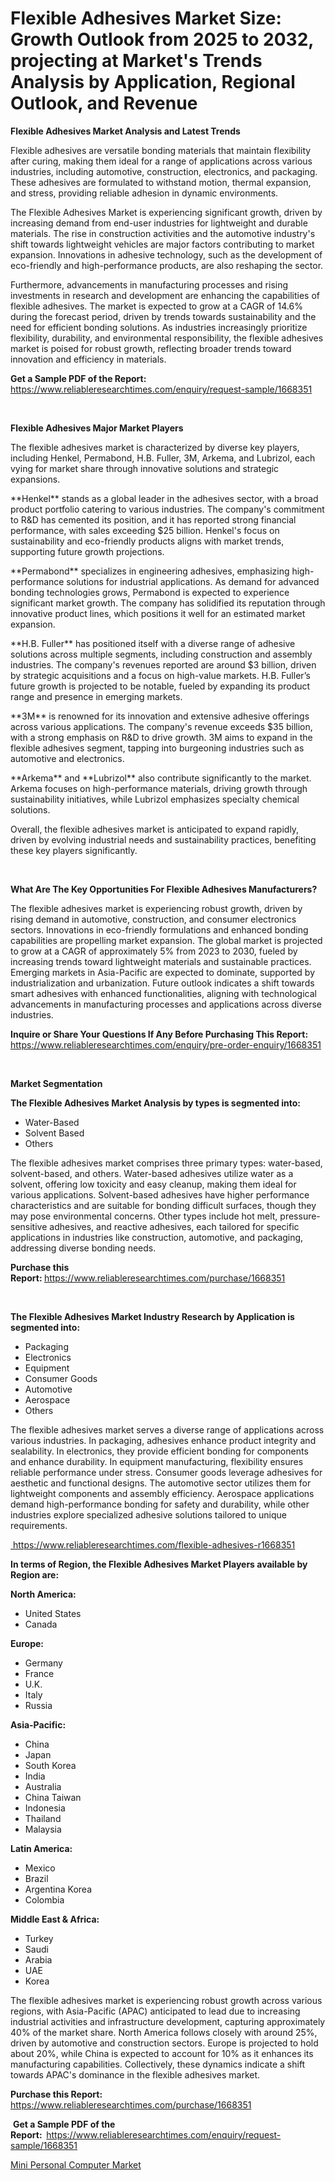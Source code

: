 <p><h1>Flexible Adhesives Market Size: Growth Outlook from 2025 to 2032, projecting at Market's Trends Analysis by Application, Regional Outlook, and Revenue</h1></p><p><strong>Flexible Adhesives Market Analysis and Latest Trends</strong></p>
<p><p>Flexible adhesives are versatile bonding materials that maintain flexibility after curing, making them ideal for a range of applications across various industries, including automotive, construction, electronics, and packaging. These adhesives are formulated to withstand motion, thermal expansion, and stress, providing reliable adhesion in dynamic environments.</p><p>The Flexible Adhesives Market is experiencing significant growth, driven by increasing demand from end-user industries for lightweight and durable materials. The rise in construction activities and the automotive industry's shift towards lightweight vehicles are major factors contributing to market expansion. Innovations in adhesive technology, such as the development of eco-friendly and high-performance products, are also reshaping the sector. </p><p>Furthermore, advancements in manufacturing processes and rising investments in research and development are enhancing the capabilities of flexible adhesives. The market is expected to grow at a CAGR of 14.6% during the forecast period, driven by trends towards sustainability and the need for efficient bonding solutions. As industries increasingly prioritize flexibility, durability, and environmental responsibility, the flexible adhesives market is poised for robust growth, reflecting broader trends toward innovation and efficiency in materials.</p></p>
<p><strong>Get a Sample PDF of the Report:&nbsp;</strong> <a href="https://www.reliableresearchtimes.com/enquiry/request-sample/1668351?utm_campaign=2006&utm_medium=2&utm_source=Github&utm_content=ia&utm_term=06032025&utm_id=flexible-adhesives">https://www.reliableresearchtimes.com/enquiry/request-sample/1668351</a></p>
<p>&nbsp;</p>
<p><strong>Flexible Adhesives Major Market Players</strong></p>
<p><p>The flexible adhesives market is characterized by diverse key players, including Henkel, Permabond, H.B. Fuller, 3M, Arkema, and Lubrizol, each vying for market share through innovative solutions and strategic expansions.</p><p>**Henkel** stands as a global leader in the adhesives sector, with a broad product portfolio catering to various industries. The company's commitment to R&D has cemented its position, and it has reported strong financial performance, with sales exceeding $25 billion. Henkel's focus on sustainability and eco-friendly products aligns with market trends, supporting future growth projections.</p><p>**Permabond** specializes in engineering adhesives, emphasizing high-performance solutions for industrial applications. As demand for advanced bonding technologies grows, Permabond is expected to experience significant market growth. The company has solidified its reputation through innovative product lines, which positions it well for an estimated market expansion.</p><p>**H.B. Fuller** has positioned itself with a diverse range of adhesive solutions across multiple segments, including construction and assembly industries. The company's revenues reported are around $3 billion, driven by strategic acquisitions and a focus on high-value markets. H.B. Fuller’s future growth is projected to be notable, fueled by expanding its product range and presence in emerging markets.</p><p>**3M** is renowned for its innovation and extensive adhesive offerings across various applications. The company's revenue exceeds $35 billion, with a strong emphasis on R&D to drive growth. 3M aims to expand in the flexible adhesives segment, tapping into burgeoning industries such as automotive and electronics.</p><p>**Arkema** and **Lubrizol** also contribute significantly to the market. Arkema focuses on high-performance materials, driving growth through sustainability initiatives, while Lubrizol emphasizes specialty chemical solutions.</p><p>Overall, the flexible adhesives market is anticipated to expand rapidly, driven by evolving industrial needs and sustainability practices, benefiting these key players significantly.</p></p>
<p>&nbsp;</p>
<p><strong>What Are The Key Opportunities For Flexible Adhesives Manufacturers?</strong></p>
<p><p>The flexible adhesives market is experiencing robust growth, driven by rising demand in automotive, construction, and consumer electronics sectors. Innovations in eco-friendly formulations and enhanced bonding capabilities are propelling market expansion. The global market is projected to grow at a CAGR of approximately 5% from 2023 to 2030, fueled by increasing trends toward lightweight materials and sustainable practices. Emerging markets in Asia-Pacific are expected to dominate, supported by industrialization and urbanization. Future outlook indicates a shift towards smart adhesives with enhanced functionalities, aligning with technological advancements in manufacturing processes and applications across diverse industries.</p></p>
<p><strong>Inquire or Share Your Questions If Any Before Purchasing This Report:</strong> <a href="https://www.reliableresearchtimes.com/enquiry/pre-order-enquiry/1668351?utm_campaign=2006&utm_medium=2&utm_source=Github&utm_content=ia&utm_term=06032025&utm_id=flexible-adhesives">https://www.reliableresearchtimes.com/enquiry/pre-order-enquiry/1668351</a></p>
<p>&nbsp;</p>
<p><strong>Market Segmentation</strong></p>
<p><strong>The Flexible Adhesives Market Analysis by types is segmented into:</strong></p>
<p><ul><li>Water-Based</li><li>Solvent Based</li><li>Others</li></ul></p>
<p><p>The flexible adhesives market comprises three primary types: water-based, solvent-based, and others. Water-based adhesives utilize water as a solvent, offering low toxicity and easy cleanup, making them ideal for various applications. Solvent-based adhesives have higher performance characteristics and are suitable for bonding difficult surfaces, though they may pose environmental concerns. Other types include hot melt, pressure-sensitive adhesives, and reactive adhesives, each tailored for specific applications in industries like construction, automotive, and packaging, addressing diverse bonding needs.</p></p>
<p><strong>Purchase this Report:&nbsp;</strong><a href="https://www.reliableresearchtimes.com/purchase/1668351?utm_campaign=2006&utm_medium=2&utm_source=Github&utm_content=ia&utm_term=06032025&utm_id=flexible-adhesives">https://www.reliableresearchtimes.com/purchase/1668351</a></p>
<p>&nbsp;</p>
<p><strong>The Flexible Adhesives Market Industry Research by Application is segmented into:</strong></p>
<p><ul><li>Packaging</li><li>Electronics</li><li>Equipment</li><li>Consumer Goods</li><li>Automotive</li><li>Aerospace</li><li>Others</li></ul></p>
<p><p>The flexible adhesives market serves a diverse range of applications across various industries. In packaging, adhesives enhance product integrity and sealability. In electronics, they provide efficient bonding for components and enhance durability. In equipment manufacturing, flexibility ensures reliable performance under stress. Consumer goods leverage adhesives for aesthetic and functional designs. The automotive sector utilizes them for lightweight components and assembly efficiency. Aerospace applications demand high-performance bonding for safety and durability, while other industries explore specialized adhesive solutions tailored to unique requirements.</p></p>
<p><a href="https://www.reliableresearchtimes.com/flexible-adhesives-r1668351?utm_campaign=2006&utm_medium=2&utm_source=Github&utm_content=ia&utm_term=06032025&utm_id=flexible-adhesives">&nbsp;https://www.reliableresearchtimes.com/flexible-adhesives-r1668351</a></p>
<p><strong>In terms of Region, the Flexible Adhesives Market Players available by Region are:</strong></p>
<p>
    <p> <strong> North America: </strong>
        <ul>
            <li>United States</li>
            <li>Canada</li>
        </ul>
        </p> 
    <p> <strong> Europe: </strong>
        <ul>
            <li>Germany</li>
            <li>France</li>
            <li>U.K.</li>
            <li>Italy</li>
            <li>Russia</li>
        </ul>
        </p> 
    <p> <strong> Asia-Pacific: </strong>
        <ul>
            <li>China</li>
            <li>Japan</li>
            <li>South Korea</li>
            <li>India</li>
            <li>Australia</li>
            <li>China Taiwan</li>
            <li>Indonesia</li>
            <li>Thailand</li>
            <li>Malaysia</li>
        </ul>
        </p> 
    <p> <strong> Latin America: </strong>
        <ul>
            <li>Mexico</li>
            <li>Brazil</li>
            <li>Argentina Korea</li>
            <li>Colombia</li>
        </ul>
        </p> 
    <p> <strong> Middle East & Africa: </strong>
        <ul>
            <li>Turkey</li>
            <li>Saudi</li>
            <li>Arabia</li>
            <li>UAE</li>
            <li>Korea</li>
        </ul>
    </p>
    </p>
<p><p>The flexible adhesives market is experiencing robust growth across various regions, with Asia-Pacific (APAC) anticipated to lead due to increasing industrial activities and infrastructure development, capturing approximately 40% of the market share. North America follows closely with around 25%, driven by automotive and construction sectors. Europe is projected to hold about 20%, while China is expected to account for 10% as it enhances its manufacturing capabilities. Collectively, these dynamics indicate a shift towards APAC's dominance in the flexible adhesives market.</p></p>
<p><strong>Purchase this Report: </strong><a href="https://www.reliableresearchtimes.com/purchase/1668351?utm_campaign=2006&utm_medium=2&utm_source=Github&utm_content=ia&utm_term=06032025&utm_id=flexible-adhesives">https://www.reliableresearchtimes.com/purchase/1668351</a></p>
<p>&nbsp;<strong>Get a Sample PDF of the Report:&nbsp;&nbsp;</strong><a href="https://www.reliableresearchtimes.com/enquiry/request-sample/1668351?utm_campaign=2006&utm_medium=2&utm_source=Github&utm_content=ia&utm_term=06032025&utm_id=flexible-adhesives">https://www.reliableresearchtimes.com/enquiry/request-sample/1668351</a></p>
<p><strong></strong></p>
<p><p><a href="https://github.com/bmorecock/Market-Research-Report-List-6/blob/main/mini-personal-computer-market.md?utm_campaign=2006&utm_medium=2&utm_source=Github&utm_content=ia&utm_term=06032025&utm_id=flexible-adhesives">Mini Personal Computer Market</a></p></p>